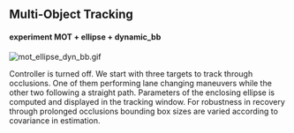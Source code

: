 ## Multi-Object Tracking


#### experiment MOT + ellipse + dynamic_bb

![mot_ellipse_dyn_bb.gif](./gifs/mot_ellipse_dyn_bb.gif)

Controller is turned off. We start with three targets to track through occlusions. One of them performing lane changing maneuvers while the other two following a straight path. Parameters of the enclosing ellipse is computed and displayed in the tracking window.
For robustness in recovery through prolonged occlusions bounding box sizes are varied according to covariance in estimation.



